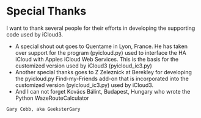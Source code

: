 # Special Thanks

I want to thank several people for their efforts in developing the supporting code used by iCloud3.

* A special shout out goes to Quentame in Lyon, France. He has taken over support for the program (pyicloud.py) used to interface the HA iCloud with Apples iCloud Web Services. This is the basis for the customized version used by iCloud3 (pyicloud_ic3.py)
* Another special thanks goes to Z Zeleznick at Berekley for developing the pyicloud.py Find-my-Friends add-on that is incorporated into the customized version (pyicloud_ic3.py) used by iCloud3.
* And I can not forget Kovács Bálint, Budapest, Hungary who wrote the Python WazeRouteCalculator

`Gary Cobb, aka GeeksterGary`

